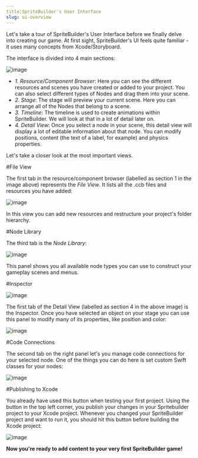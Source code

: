 ```yaml
---
title:SpriteBuilder's User Interface
slug: ui-overview
---
```


Let's take a tour of SpriteBuilder's User Interface before we finally delve into creating our game. At first sight, SpriteBuilder's UI feels quite familiar - it uses many concepts from Xcode/Storyboard.

The interface is divided into 4 main sections:

![image](https://s3.amazonaws.com/mgwu-misc/Spritebuilder+Tutorial/SBUI.png)

- *1. Resource/Component Browser*: Here you can see the different resources and scenes you have created or added to your project. You can also select different types of Nodes and drag them into your scene.
- *2. Stage*: The stage will preview your current scene. Here you can arrange all of the Nodes that belong to a scene.
- *3. Timeline*: The timeline is used to create animations within SpriteBuilder. We will look at that in a lot of detail later on.
- *4. Detail View*: Once you select a node in your scene, this detail view will display a lot of editable information about that node. You can modify positions, content (the text of a label, for example) and physics properties.

Let's take a closer look at the most important views.

#File View

The first tab in the resource/component browser (labelled as section 1 in the image above) represents the *File View*. It lists all the .ccb files and resources you have added:

![image](https://s3.amazonaws.com/mgwu-misc/Spritebuilder+Tutorial/Spritebuilder_FileView.png)

In this view you can add new resources and restructure your project's folder hierarchy.

#Node Library

The third tab is the *Node Library*:

![image](https://s3.amazonaws.com/mgwu-misc/Spritebuilder+Tutorial/Spritebuilder_NodeView.png)

This panel shows you all available node types you can use to construct your gameplay scenes and menus.

#Inspector

![image](https://s3.amazonaws.com/mgwu-misc/Spritebuilder+Tutorial/SBUI.png)

The first tab of the Detail View (labelled as section 4 in the above image) is the Inspector. Once you have selected an object on your stage you can use this panel to modify many of its properties, like position and color:

![image](https://s3.amazonaws.com/mgwu-misc/Spritebuilder+Tutorial/Spritebuilder_Inspector.png)

#Code Connections

The second tab on the right panel let's you manage code connections for your selected node. One of the things you can do here is set custom Swift classes for your nodes:

![image](https://s3.amazonaws.com/mgwu-misc/Spritebuilder+Tutorial/Spritebuilder_CodeConnections.png)

#Publishing to Xcode

You already have used this button when testing your first project. Using the button in the top left corner, you publish your changes in your Spritebuilder project to your Xcode project. Whenever you changed your SpriteBuilder project and want to run it, you should hit this button before building the Xcode project:

![image](https://s3.amazonaws.com/mgwu-misc/Spritebuilder+Tutorial/Spritebuilder_Publish.png)

**Now you're ready to add content to your very first SpriteBuilder game!**
